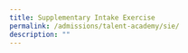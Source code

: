 ```yaml
---
title: Supplementary Intake Exercise
permalink: /admissions/talent-academy/sie/
description: ""
---
```

